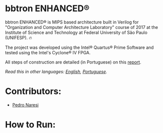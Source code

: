 # bbtron ENHANCED®
bbtron ENHANCED® is MIPS based architecture built in Verilog for "Organization and Computer Architecture Laboratory" course of 2017 at the Institute of Science and Technology at Federal University of São Paulo (UNIFESP). 🔥

The project was developed using the Intel® Quartus® Prime Software and tested using the Intel's Cyclone® IV FPGA.

All steps of construction are detailed (in Portuguese) on this [report](relatorio-lab-aoc.pdf).

*Read this in other languages: [English](README.md), [Portuguese](README.pt-BR.md).*

# Contributors:
- [Pedro Naresi](https://github.com/pedronaresi)

# How to Run:
